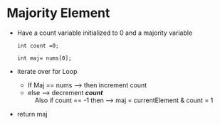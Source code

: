 # Majority Element

* Have a count variable initialized to 0 and a majority variable

    `int count =0;`

    `int maj= nums[0];`

  
* iterate over for Loop
  - If Maj == nums --> then increment count
  - else --> decrement  ***count*** 
            <br/>&nbsp;&nbsp;&nbsp;&nbsp;Also if count == -1  then --> maj = currentElement & count = 1
* return maj